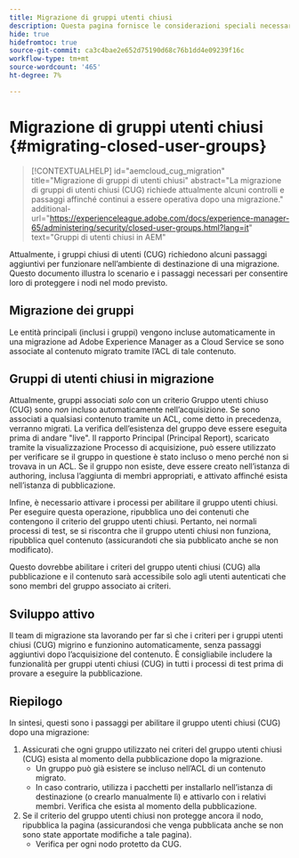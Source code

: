 ```yaml
---
title: Migrazione di gruppi utenti chiusi
description: Questa pagina fornisce le considerazioni speciali necessarie per abilitare i gruppi chiusi di utenti dopo la migrazione dei contenuti ad Adobe Experience Manager as a Cloud Service.
hide: true
hidefromtoc: true
source-git-commit: ca3c4bae2e652d75190d68c76b1dd4e09239f16c
workflow-type: tm+mt
source-wordcount: '465'
ht-degree: 7%

---
```


# Migrazione di gruppi utenti chiusi {#migrating-closed-user-groups}

>[!CONTEXTUALHELP]
>id="aemcloud_cug_migration"
>title="Migrazione di gruppi di utenti chiusi"
>abstract="La migrazione di gruppi di utenti chiusi (CUG) richiede attualmente alcuni controlli e passaggi affinché continui a essere operativa dopo una migrazione."
>additional-url="https://experienceleague.adobe.com/docs/experience-manager-65/administering/security/closed-user-groups.html?lang=it" text="Gruppi di utenti chiusi in AEM"

Attualmente, i gruppi chiusi di utenti (CUG) richiedono alcuni passaggi aggiuntivi per funzionare nell’ambiente di destinazione di una migrazione.  Questo documento illustra lo scenario e i passaggi necessari per consentire loro di proteggere i nodi nel modo previsto.

## Migrazione dei gruppi

Le entità principali (inclusi i gruppi) vengono incluse automaticamente in una migrazione ad Adobe Experience Manager as a Cloud Service se sono associate al contenuto migrato tramite l’ACL di tale contenuto.

## Gruppi di utenti chiusi in migrazione

Attualmente, gruppi associati *solo* con un criterio Gruppo utenti chiuso (CUG) sono *non* incluso automaticamente nell’acquisizione. Se sono associati a qualsiasi contenuto tramite un ACL, come detto in precedenza, verranno migrati. La verifica dell’esistenza del gruppo deve essere eseguita prima di andare &quot;live&quot;. Il rapporto Principal (Principal Report), scaricato tramite la visualizzazione Processo di acquisizione, può essere utilizzato per verificare se il gruppo in questione è stato incluso o meno perché non si trovava in un ACL. Se il gruppo non esiste, deve essere creato nell’istanza di authoring, inclusa l’aggiunta di membri appropriati, e attivato affinché esista nell’istanza di pubblicazione.

Infine, è necessario attivare i processi per abilitare il gruppo utenti chiusi. Per eseguire questa operazione, ripubblica uno dei contenuti che contengono il criterio del gruppo utenti chiusi. Pertanto, nei normali processi di test, se si riscontra che il gruppo utenti chiusi non funziona, ripubblica quel contenuto (assicurandoti che sia pubblicato anche se non modificato).

Questo dovrebbe abilitare i criteri del gruppo utenti chiusi (CUG) alla pubblicazione e il contenuto sarà accessibile solo agli utenti autenticati che sono membri del gruppo associato ai criteri.

## Sviluppo attivo

Il team di migrazione sta lavorando per far sì che i criteri per i gruppi utenti chiusi (CUG) migrino e funzionino automaticamente, senza passaggi aggiuntivi dopo l’acquisizione del contenuto.
È consigliabile includere la funzionalità per gruppi utenti chiusi (CUG) in tutti i processi di test prima di provare a eseguire la pubblicazione.

## Riepilogo

In sintesi, questi sono i passaggi per abilitare il gruppo utenti chiusi (CUG) dopo una migrazione:

1. Assicurati che ogni gruppo utilizzato nei criteri del gruppo utenti chiusi (CUG) esista al momento della pubblicazione dopo la migrazione.
   - Un gruppo può già esistere se incluso nell’ACL di un contenuto migrato.
   - In caso contrario, utilizza i pacchetti per installarlo nell’istanza di destinazione (o crearlo manualmente lì) e attivarlo con i relativi membri. Verifica che esista al momento della pubblicazione.
1. Se il criterio del gruppo utenti chiusi non protegge ancora il nodo, ripubblica la pagina (assicurandosi che venga pubblicata anche se non sono state apportate modifiche a tale pagina).
   - Verifica per ogni nodo protetto da CUG.

